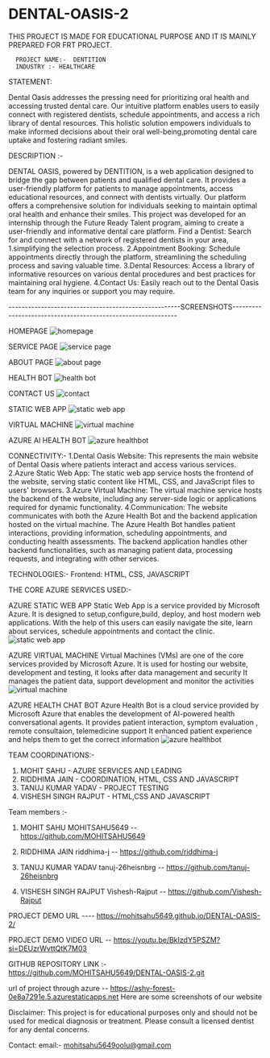 # DENTAL-OASIS-2

THIS PROJECT IS MADE FOR EDUCATIONAL PURPOSE AND IT IS MAINLY PREPARED FOR FRT PROJECT.

      PROJECT NAME:-  DENTITION
      INDUSTRY :- HEALTHCARE
STATEMENT:

Dental Oasis addresses the pressing need for prioritizing oral health and accessing trusted dental care. Our intuitive platform enables users to easily connect with registered dentists, schedule appointments, and access a rich library of dental resources. This holistic solution empowers individuals to make informed decisions about their oral well-being,promoting dental care uptake and fostering radiant smiles.

DESCRIPTION :-

DENTAL OASIS, powered by DENTITION, is a web application designed to bridge the gap between patients and qualified dental care. It provides a user-friendly platform for patients to manage appointments, access educational resources, and connect with dentists virtually. Our platform offers a comprehensive solution for individuals seeking to maintain optimal oral health and enhance their smiles. This project was developed for an internship through the Future Ready Talent program, aiming to create a user-friendly and informative dental care platform. Find a Dentist: Search for and connect with a network of registered dentists in your area, 1.simplifying the selection process. 2.Appointment Booking: Schedule appointments directly through the platform, streamlining the scheduling process and saving valuable time. 3.Dental Resources: Access a library of informative resources on various dental procedures and best practices for maintaining oral hygiene. 4.Contact Us: Easily reach out to the Dental Oasis team for any inquiries or support you may require.

-----------------------------------------------------SCREENSHOTS-------------------------------------------------------------

HOMEPAGE
![homepage](https://github.com/MOHITSAHU5649/DENTAL-OASIS-2/assets/141635515/48064f65-0f60-4a09-aaa5-95145b18280f)

SERVICE PAGE
![service page](https://github.com/MOHITSAHU5649/DENTAL-OASIS-2/assets/141635515/6688c96a-838d-45f2-b8e7-741b17e1819a)

ABOUT PAGE
![about page](https://github.com/MOHITSAHU5649/DENTAL-OASIS-2/assets/141635515/df2e0cbd-eedc-4e47-b7c8-e167ab5efece)

HEALTH BOT
![health bot](https://github.com/MOHITSAHU5649/DENTAL-OASIS-2/assets/141635515/cd6350b1-a514-4106-96ce-3625fc3297d4)

CONTACT US
![contact](https://github.com/MOHITSAHU5649/DENTAL-OASIS-2/assets/141635515/27556c13-1139-40bf-a494-ff31865fdc90)

STATIC WEB APP
![static web app](https://github.com/MOHITSAHU5649/DENTAL-OASIS-2/assets/141635515/5b01b228-f159-4407-aa59-da25d49d8c20)

VIRTUAL MACHINE
![virtual machine](https://github.com/MOHITSAHU5649/DENTAL-OASIS-2/assets/141635515/8ea8cdfc-dd1c-403b-83fa-212a820ac81d)

AZURE AI HEALTH BOT 
![azure healthbot](https://github.com/MOHITSAHU5649/DENTAL-OASIS-2/assets/141635515/5ad8f75f-e2db-44b0-af6b-d7804baf4d45)





CONNECTIVITY:- 1.Dental Oasis Website: This represents the main website of Dental Oasis where patients interact and access various services. 2.Azure Static Web App: The static web app service hosts the frontend of the website, serving static content like HTML, CSS, and JavaScript files to users' browsers. 3.Azure Virtual Machine: The virtual machine service hosts the backend of the website, including any server-side logic or applications required for dynamic functionality. 4.Communication: The website communicates with both the Azure Health Bot and the backend application hosted on the virtual machine. The Azure Health Bot handles patient interactions, providing information, scheduling appointments, and conducting health assessments. The backend application handles other backend functionalities, such as managing patient data, processing requests, and integrating with other services.

TECHNOLOGIES:- Frontend: HTML, CSS, JAVASCRIPT

THE CORE AZURE SERVICES USED:- 

AZURE STATIC WEB APP 
Static Web App is a service provided by Microsoft Azure. It is designed to setup,configure,build, deploy, and host modern web applications. With the help of this users can easily navigate the site, learn about services, schedule appointments and contact the clinic. ![static web app](https://github.com/MOHITSAHU5649/DENTAL-OASIS-2/assets/141635515/5b01b228-f159-4407-aa59-da25d49d8c20)

AZURE VIRTUAL MACHINE Virtual Machines (VMs) are one of the core services provided by Microsoft Azure. It is used for hosting our website, development and testing, it looks after data management and security It manages the patient data, support development and monitor the activities
![virtual machine](https://github.com/MOHITSAHU5649/DENTAL-OASIS-2/assets/141635515/8ea8cdfc-dd1c-403b-83fa-212a820ac81d)

AZURE HEALTH CHAT BOT Azure Health Bot is a cloud service provided by Microsoft Azure that enables the development of AI-powered health conversational agents. It provides patient interaction, symptom evaluation , remote consultaion, telemedicine support It enhanced patient experience and helps them to get the correct information
![azure healthbot](https://github.com/MOHITSAHU5649/DENTAL-OASIS-2/assets/141635515/5ad8f75f-e2db-44b0-af6b-d7804baf4d45)


TEAM COORDINATIONS:-
1. MOHIT SAHU - AZURE SERVICES AND LEADING
2. RIDDHIMA JAIN - COORDINATION, HTML, CSS AND JAVASCRIPT
3. TANUJ KUMAR YADAV - PROJECT TESTING
4. VISHESH SINGH RAJPUT - HTML,CSS AND JAVASCRIPT

Team members :-

1. MOHIT SAHU
   MOHITSAHU5649 -- https://github.com/MOHITSAHU5649

2. RIDDHIMA JAIN 
   riddhima-j -- https://github.com/riddhima-j

3. TANUJ KUMAR YADAV 
   tanuj-26heisnbrg -- https://github.com/tanuj-26heisnbrg

4. VISHESH SINGH RAJPUT 
   Vishesh-Rajput  -- https://github.com/Vishesh-Rajput

PROJECT DEMO URL  ---- https://mohitsahu5649.github.io/DENTAL-OASIS-2/

PROJECT DEMO  VIDEO URL -- https://youtu.be/BkIzdY5PSZM?si=DEUzrWvttQtK7M03

GITHUB REPOSITORY LINK :- https://github.com/MOHITSAHU5649/DENTAL-OASIS-2.git


url of project through azure -- https://ashy-forest-0e8a7291e.5.azurestaticapps.net
Here are some screenshots of our website


Disclaimer: This project is for educational purposes only and should not be used for medical diagnosis or treatment.
Please consult a licensed dentist for any dental concerns.

Contact: email:- mohitsahu5649oolu@gmail.com
